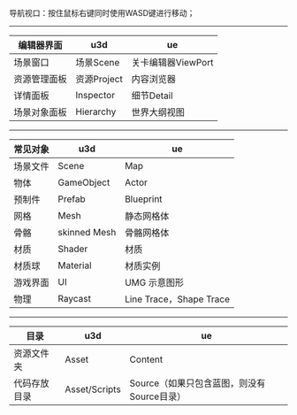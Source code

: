 导航视口：按住鼠标右键同时使用WASD键进行移动；
***
编辑器界面 |u3d | ue
--|--|-- 
场景窗口|场景Scene|关卡编辑器ViewPort
资源管理面板|资源Project|内容浏览器
详情面板|Inspector|细节Detail
场景对象面板|Hierarchy|世界大纲视图
***
常见对象 | u3d | ue
--|-- |--
场景文件|Scene|Map
物体|GameObject|Actor
预制件|Prefab|Blueprint
网格|Mesh|静态网格体
骨骼|skinned Mesh|骨骼网格体
材质|Shader|材质
材质球|Material|材质实例
游戏界面|UI|UMG 示意图形
物理|Raycast|Line Trace，Shape Trace
***
目录 | u3d | ue
--|-- |-- 
资源文件夹|Asset|Content
代码存放目录|Asset/Scripts|Source（如果只包含蓝图，则没有Source目录）
